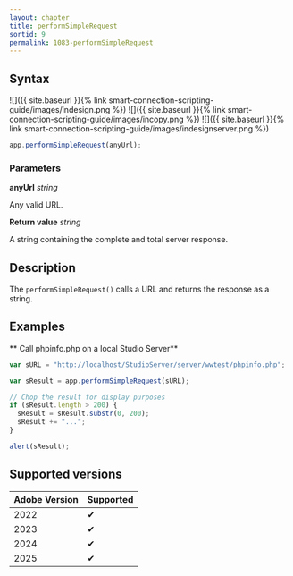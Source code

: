 ```yaml
---
layout: chapter
title: performSimpleRequest
sortid: 9
permalink: 1083-performSimpleRequest
---
```


## Syntax

![]({{ site.baseurl }}{% link smart-connection-scripting-guide/images/indesign.png %}) ![]({{ site.baseurl }}{% link smart-connection-scripting-guide/images/incopy.png %}) ![]({{ site.baseurl }}{% link smart-connection-scripting-guide/images/indesignserver.png %})

```javascript
app.performSimpleRequest(anyUrl);
```

### Parameters

**anyUrl** _string_

Any valid URL.

**Return value** _string_

A string containing the complete and total server response.

## Description

The `performSimpleRequest()` calls a URL and returns the response as a string.

## Examples

** Call phpinfo.php on a local Studio Server**

```javascript
var sURL = "http://localhost/StudioServer/server/wwtest/phpinfo.php";

var sResult = app.performSimpleRequest(sURL);

// Chop the result for display purposes
if (sResult.length > 200) {
  sResult = sResult.substr(0, 200);
  sResult += "...";
}

alert(sResult);
```

## Supported versions

| Adobe Version | Supported |
| ------------- | --------- |
| 2022          | ✔         |
| 2023          | ✔         |
| 2024          | ✔         |
| 2025          | ✔         |
